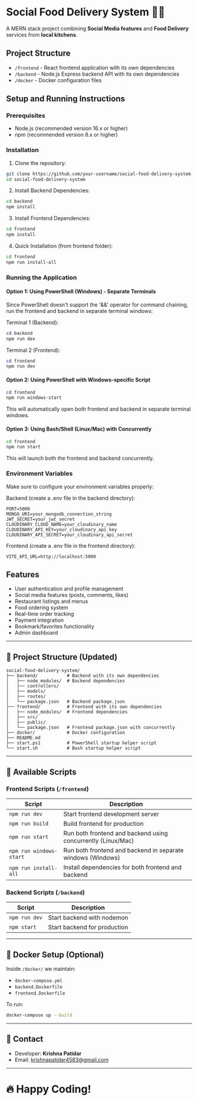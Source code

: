 # Social Food Delivery System 🍔🚀

A MERN stack project combining **Social Media features** and **Food Delivery** services from **local kitchens**.

## Project Structure
- `/frontend` - React frontend application with its own dependencies
- `/backend` - Node.js Express backend API with its own dependencies
- `/docker` - Docker configuration files

## Setup and Running Instructions

### Prerequisites
- Node.js (recommended version 16.x or higher)
- npm (recommended version 8.x or higher)

### Installation

1. Clone the repository:
```bash
git clone https://github.com/your-username/social-food-delivery-system.git
cd social-food-delivery-system
```

2. Install Backend Dependencies:
```bash
cd backend
npm install
```

3. Install Frontend Dependencies:
```bash
cd frontend
npm install
```

4. Quick Installation (from frontend folder):
```bash
cd frontend
npm run install-all
```

### Running the Application

#### Option 1: Using PowerShell (Windows) - Separate Terminals

Since PowerShell doesn't support the '&&' operator for command chaining, run the frontend and backend in separate terminal windows:

Terminal 1 (Backend):
```powershell
cd backend
npm run dev
```

Terminal 2 (Frontend):
```powershell
cd frontend
npm run dev
```

#### Option 2: Using PowerShell with Windows-specific Script

```powershell
cd frontend
npm run windows-start
```
This will automatically open both frontend and backend in separate terminal windows.

#### Option 3: Using Bash/Shell (Linux/Mac) with Concurrently

```bash
cd frontend
npm run start
```

This will launch both the frontend and backend concurrently.

### Environment Variables
Make sure to configure your environment variables properly:

Backend (create a .env file in the backend directory):
```
PORT=5000
MONGO_URI=your_mongodb_connection_string
JWT_SECRET=your_jwt_secret
CLOUDINARY_CLOUD_NAME=your_cloudinary_name
CLOUDINARY_API_KEY=your_cloudinary_api_key
CLOUDINARY_API_SECRET=your_cloudinary_api_secret
```

Frontend (create a .env file in the frontend directory):
```
VITE_API_URL=http://localhost:5000
```

## Features

- User authentication and profile management
- Social media features (posts, comments, likes)
- Restaurant listings and menus
- Food ordering system
- Real-time order tracking
- Payment integration
- Bookmark/favorites functionality
- Admin dashboard

---

## 📁 Project Structure (Updated)

```
social-food-delivery-system/
├── backend/           # Backend with its own dependencies
│   ├── node_modules/  # Backend dependencies
│   ├── controllers/
│   ├── models/
│   ├── routes/
│   └── package.json   # Backend package.json
├── frontend/          # Frontend with its own dependencies
│   ├── node_modules/  # Frontend dependencies 
│   ├── src/
│   ├── public/
│   └── package.json   # Frontend package.json with concurrently
├── docker/            # Docker configuration
├── README.md
├── start.ps1          # PowerShell startup helper script
└── start.sh           # Bash startup helper script
```

---

## 🚀 Available Scripts

### Frontend Scripts (`/frontend`)

| Script | Description |
|--------|-------------|
| `npm run dev` | Start frontend development server |
| `npm run build` | Build frontend for production |
| `npm run start` | Run both frontend and backend using concurrently (Linux/Mac) |
| `npm run windows-start` | Run both frontend and backend in separate windows (Windows) |
| `npm run install-all` | Install dependencies for both frontend and backend |

### Backend Scripts (`/backend`)

| Script | Description |
|--------|-------------|
| `npm run dev` | Start backend with nodemon |
| `npm start` | Start backend for production |

---

## 🐳 Docker Setup (Optional)

Inside `/docker/` we maintain:

- `docker-compose.yml`
- `backend.Dockerfile`
- `frontend.Dockerfile`

To run:

```bash
docker-compose up --build
```

---

## 📧 Contact

- Developer: **Krishna Patidar**
- Email: krishnapatidar4583@gmail.com

---

# 🔥 Happy Coding!
